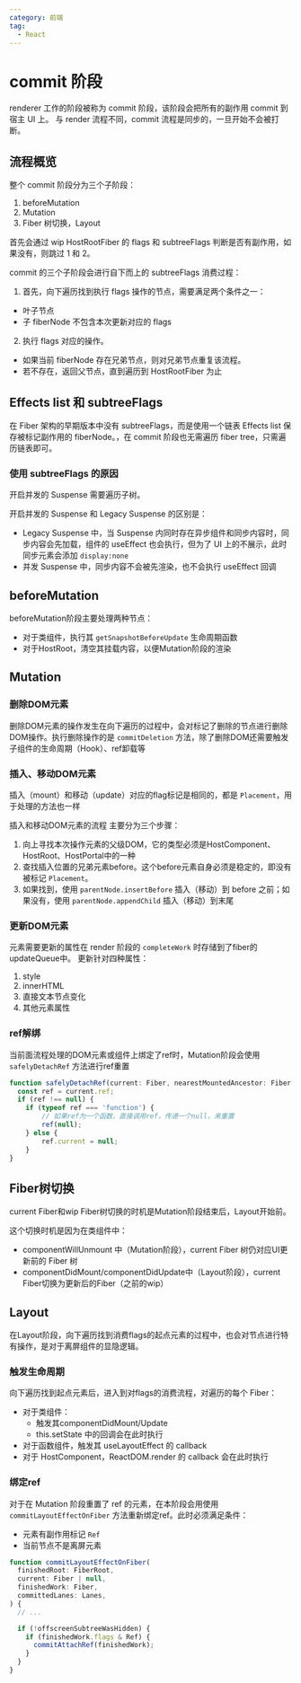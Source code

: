 ```yaml
---
category: 前端
tag:
  - React
---
```


# commit 阶段

renderer 工作的阶段被称为 commit 阶段，该阶段会把所有的副作用 commit 到宿主 UI 上。
与 render 流程不同，commit 流程是同步的，一旦开始不会被打断。

## 流程概览

整个 commit 阶段分为三个子阶段：

1. beforeMutation
2. Mutation
3. Fiber 树切换，Layout

首先会通过 wip HostRootFiber 的 flags 和 subtreeFlags 判断是否有副作用，如果没有，则跳过 1 和 2。

commit 的三个子阶段会进行自下而上的 subtreeFlags 消费过程：

1. 首先，向下遍历找到执行 flags 操作的节点，需要满足两个条件之一：

- 叶子节点
- 子 fiberNode 不包含本次更新对应的 flags

2. 执行 flags 对应的操作。

- 如果当前 fiberNode 存在兄弟节点，则对兄弟节点重复该流程。
- 若不存在，返回父节点，直到遍历到 HostRootFiber 为止

## Effects list 和 subtreeFlags

在 Fiber 架构的早期版本中没有 subtreeFlags，而是使用一个链表 Effects list 保存被标记副作用的 fiberNode。，在 commit 阶段也无需遍历 fiber tree，只需遍历链表即可。

### 使用 subtreeFlags 的原因

开启并发的 Suspense 需要遍历子树。

开启并发的 Suspense 和 Legacy Suspense 的区别是：

- Legacy Suspense 中，当 Suspense 内同时存在异步组件和同步内容时，同步内容会先加载，组件的 useEffect 也会执行，但为了 UI 上的不展示，此时同步元素会添加 `display:none`
- 并发 Suspense 中，同步内容不会被先渲染，也不会执行 useEffect 回调

## beforeMutation

beforeMutation阶段主要处理两种节点：

- 对于类组件，执行其 `getSnapshotBeforeUpdate` 生命周期函数
- 对于HostRoot，清空其挂载内容，以便Mutation阶段的渲染

## Mutation

### 删除DOM元素

删除DOM元素的操作发生在向下遍历的过程中，会对标记了删除的节点进行删除DOM操作。执行删除操作的是 `commitDeletion` 方法，除了删除DOM还需要触发子组件的生命周期（Hook）、ref卸载等

### 插入、移动DOM元素

插入（mount）和移动（update）对应的flag标记是相同的，都是 `Placement`，用于处理的方法也一样

插入和移动DOM元素的流程 主要分为三个步骤：

1. 向上寻找本次操作元素的父级DOM，它的类型必须是HostComponent、HostRoot、HostPortal中的一种
2. 查找插入位置的兄弟元素before。这个before元素自身必须是稳定的，即没有被标记 `Placement`。
3. 如果找到，使用 `parentNode.insertBefore` 插入（移动）到 before 之前；如果没有，使用 `parentNode.appendChild` 插入（移动）到末尾

### 更新DOM元素

元素需要更新的属性在 render 阶段的 `completeWork` 时存储到了fiber的updateQueue中。
更新针对四种属性：
1. style
2. innerHTML
3. 直接文本节点变化
4. 其他元素属性

### ref解绑

当前面流程处理的DOM元素或组件上绑定了ref时，Mutation阶段会使用 `safelyDetachRef` 方法进行ref重置

```js
function safelyDetachRef(current: Fiber, nearestMountedAncestor: Fiber | null) {
  const ref = current.ref;
  if (ref !== null) {
    if (typeof ref === 'function') {
        // 如果ref为一个函数，直接调用ref，传递一个null，来重置
        ref(null);
    } else {
        ref.current = null;
    }
}
```

## Fiber树切换

current Fiber和wip Fiber树切换的时机是Mutation阶段结束后，Layout开始前。

这个切换时机是因为在类组件中：

- componentWillUnmount 中（Mutation阶段），current Fiber 树仍对应UI更新前的 Fiber 树
- componentDidMount/componentDidUpdate中（Layout阶段），current Fiber切换为更新后的Fiber（之前的wip）

## Layout

在Layout阶段，向下遍历找到消费flags的起点元素的过程中，也会对节点进行特有操作，是对于离屏组件的显隐逻辑。

### 触发生命周期

向下遍历找到起点元素后，进入到对flags的消费流程，对遍历的每个 Fiber：

- 对于类组件：
  - 触发其componentDidMount/Update
  - this.setState 中的回调会在此时执行
- 对于函数组件，触发其 useLayoutEffect 的 callback
- 对于 HostComponent，ReactDOM.render 的 callback 会在此时执行

### 绑定ref

对于在 Mutation 阶段重置了 ref 的元素，在本阶段会用使用 `commitLayoutEffectOnFiber` 方法重新绑定ref。此时必须满足条件：

- 元素有副作用标记 `Ref`
- 当前节点不是离屏元素

```js
function commitLayoutEffectOnFiber(
  finishedRoot: FiberRoot,
  current: Fiber | null,
  finishedWork: Fiber,
  committedLanes: Lanes,
) {
  // ...

  if (!offscreenSubtreeWasHidden) {
    if (finishedWork.flags & Ref) {
      commitAttachRef(finishedWork);
    }
  }
}
```


